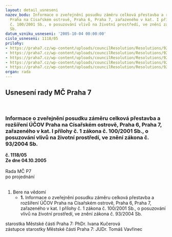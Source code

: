 ```yaml
---
layout: detail_usneseni
nazev_bodu: Informace o zveřejnění posudku záměru celková přestavba a rozšíření ÚČOV
  Praha na Císařském ostrově, Praha 6, Praha 7, zařazeného v kat. I přílohy č. 1 zákona
  č. 100/2001 Sb., o posuzování vlivů na životní prostředí, ve znění zákona č. 93/2004
  Sb.
datum_vzniku_usneseni: '2005-10-04 00:00:00'
cislo_usneseni: 1118/05
prilohy:
- https://praha7.cz/wp-content/uploads/councilResolution/Resolutions/9257/52-pos_11.jpg
- https://praha7.cz/wp-content/uploads/councilResolution/Resolutions/9257/52-pos_12.jpg
- https://praha7.cz/wp-content/uploads/councilResolution/Resolutions/9257/52-pos_13.jpg
- https://praha7.cz/wp-content/uploads/councilResolution/Resolutions/9257/52-pos_14.jpg
- https://praha7.cz/wp-content/uploads/councilResolution/Resolutions/9257/52-pos_21.jpg
organ: rada
---
```

<div id="ucUsn_pList" class="usn">
	<span><h2>Usnesení rady MČ Praha 7 </h2>
<br></span><div class="standBody">
<span><h3>Informace o zveřejnění posudku záměru celková přestavba a rozšíření ÚČOV Praha na Císařském ostrově, Praha 6, Praha 7, zařazeného v kat. I přílohy č. 1 zákona č. 100/2001 Sb., o posuzování vlivů na životní prostředí, ve znění zákona č. 93/2004 Sb.</h3></span><div class="center">
		<strong>č. 1118/05</strong><br>
	</div>
<div class="center">
		<strong>Ze dne 04.10.2005</strong><br><br>
	</div>Rada MČ P7<br> po projednání<br><br><ol><li>Bere na vědomí<ul><li>
<strong>1.</strong> Informace o zveřejnění posudku záměru celková přestavba a rozšíření ÚČOV Praha na Císařském ostrově, Praha 6, Praha 7, zařazeného v kat. I přílohy č. 1 zákona č. 100/2001 Sb., o posuzování vlivů na životní prostředí, ve znění zákona č. 93/2004 Sb.</li></ul>
</li></ol>starostka Městské části Praha 7: PhDr. Ivana Kučerová<br>zástupce starostky Městské části Praha 7: JUDr. Tomáš Vavřinec 
</div>
</div>